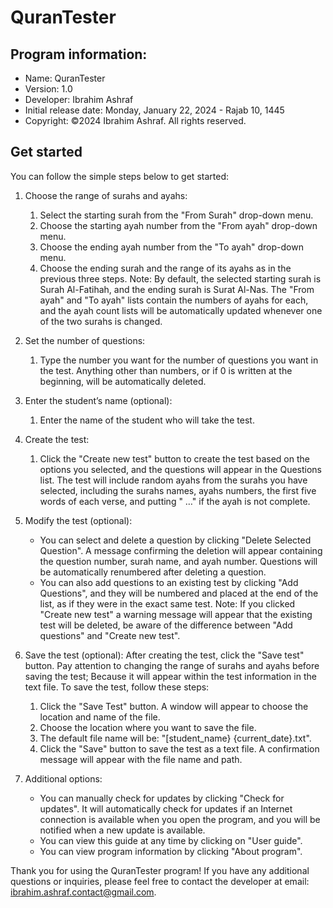 # QuranTester

## Program information:
- Name: QuranTester
- Version: 1.0
- Developer: Ibrahim Ashraf
- Initial release date: Monday, January 22, 2024 - Rajab 10, 1445
- Copyright: ©2024 Ibrahim Ashraf. All rights reserved.

## Get started
You can follow the simple steps below to get started:

1. Choose the range of surahs and ayahs:
   1. Select the starting surah from the "From Surah" drop-down menu.
   2. Choose the starting ayah number from the "From ayah" drop-down menu.
   3. Choose the ending ayah number from the "To ayah" drop-down menu.
   4. Choose the ending surah and the range of its ayahs as in the previous three steps.
Note: By default, the selected starting surah is Surah Al-Fatihah, and the ending surah is Surat Al-Nas. The "From ayah" and "To ayah" lists contain the numbers of ayahs for each, and the ayah count lists will be automatically updated whenever one of the two surahs is changed.

2. Set the number of questions:
   1. Type the number you want for the number of questions you want in the test. Anything other than numbers, or if 0 is written at the beginning, will be automatically deleted.

3. Enter the student’s name (optional):
   1. Enter the name of the student who will take the test.

4. Create the test:
   1. Click the "Create new test" button to create the test based on the options you selected, and the questions will appear in the Questions list. The test will include random ayahs from the surahs you have selected, including the surahs names, ayahs numbers, the first five words of each verse, and putting " …" if the ayah is not complete.

5. Modify the test (optional):
   - You can select and delete a question by clicking "Delete Selected Question". A message confirming the deletion will appear containing the question number, surah name, and ayah number. Questions will be automatically renumbered after deleting a question.
   - You can also add questions to an existing test by clicking "Add Questions", and they will be numbered and placed at the end of the list, as if they were in the exact same test.
Note: If you clicked "Create new test" a warning message will appear that the existing test will be deleted, be aware of the difference between "Add questions" and "Create new test".

6. Save the test (optional):
After creating the test, click the "Save test" button. Pay attention to changing the range of surahs and ayahs before saving the test; Because it will appear within the test information in the text file. To save the test, follow these steps:
   1. Click the "Save Test" button. A window will appear to choose the location and name of the file.
   2. Choose the location where you want to save the file.
   3. The default file name will be: "[student_name} {current_date}.txt".
   4. Click the "Save" button to save the test as a text file. A confirmation message will appear with the file name and path.

7. Additional options:
   - You can manually check for updates by clicking "Check for updates". It will automatically check for updates if an Internet connection is available when you open the program, and you will be notified when a new update is available.
   - You can view this guide at any time by clicking on "User guide".
   - You can view program information by clicking "About program".

Thank you for using the QuranTester program! If you have any additional questions or inquiries, please feel free to contact the developer at email: ibrahim.ashraf.contact@gmail.com.